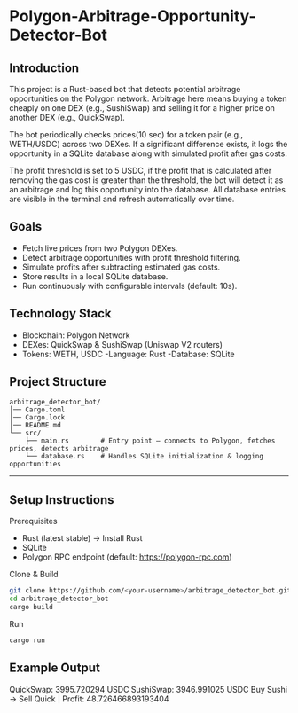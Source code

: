 # Polygon-Arbitrage-Opportunity-Detector-Bot

## Introduction
This project is a Rust-based bot that detects potential arbitrage opportunities on the Polygon network.
Arbitrage here means buying a token cheaply on one DEX (e.g., SushiSwap) and selling it for a higher price on another DEX (e.g., QuickSwap).

The bot periodically checks prices(10 sec) for a token pair (e.g., WETH/USDC) across two DEXes. If a significant difference exists, it logs the opportunity in a SQLite database along with simulated profit after gas costs.

The profit threshold is set to 5 USDC, if the profit that is calculated after removing the gas cost is greater than the threshold, the bot will detect it as an arbitrage and log this opportunity into the database.
All database entries are visible in the terminal and refresh automatically over time.

## Goals

- Fetch live prices from two Polygon DEXes.
- Detect arbitrage opportunities with profit threshold filtering.
- Simulate profits after subtracting estimated gas costs.
- Store results in a local SQLite database.
- Run continuously with configurable intervals (default: 10s).

## Technology Stack

- Blockchain: Polygon Network
- DEXes: QuickSwap & SushiSwap (Uniswap V2 routers)
- Tokens: WETH, USDC
-Language: Rust
-Database: SQLite

## Project Structure
```
arbitrage_detector_bot/
│── Cargo.toml
│── Cargo.lock
│── README.md
└── src/
    ├── main.rs        # Entry point – connects to Polygon, fetches prices, detects arbitrage
    └── database.rs    # Handles SQLite initialization & logging opportunities
```
---

## Setup Instructions
Prerequisites

- Rust (latest stable) → Install Rust
- SQLite
- Polygon RPC endpoint (default: https://polygon-rpc.com)

Clone & Build
```bash
git clone https://github.com/<your-username>/arbitrage_detector_bot.git
cd arbitrage_detector_bot
cargo build
```

Run
```bash
cargo run
```

## Example Output

QuickSwap: 3995.720294 USDC
SushiSwap: 3946.991025 USDC
Buy Sushi -> Sell Quick | Profit: 48.726466893193404
